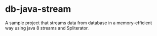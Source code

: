# db-java-stream

A sample project that streams data from database in a memory-efficient way using java 8 streams and Spliterator.
